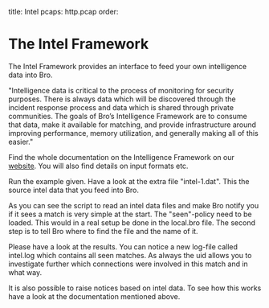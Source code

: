 title: Intel
pcaps: http.pcap
order:

The Intel Framework
====================

The Intel Framework provides an interface to feed your own intelligence data into Bro.

"Intelligence data is critical to the process of monitoring for security purposes. There is always data which will be discovered through the incident response process and data which is shared through private communities. The goals of Bro’s Intelligence Framework are to consume that data, make it available for matching, and provide infrastructure around improving performance, memory utilization, and generally making all of this easier." 

Find the whole documentation on the Intelligence Framework on 
our [website](https://www.bro.org/sphinx/frameworks/intel.html). 
You will also find details on input formats etc.

Run the example given. Have a look at the extra file "intel-1.dat".
This the source intel data that you feed into Bro. 

As you can see the script to read an intel data files and make Bro notify you if
it sees a match is very simple at the start.
The "seen"-policy need to be loaded. This would in a real setup be done in the local.bro file.
The second step is to tell Bro where to find the file and the name of it. 

Please have a look at the results. You can notice a new log-file called intel.log which contains
all seen matches. As always the uid allows you to investigate further which connections were involved in this match and in what way.

It is also possible to raise notices based on intel data. To see how this works have a look at the 
documentation mentioned above.

